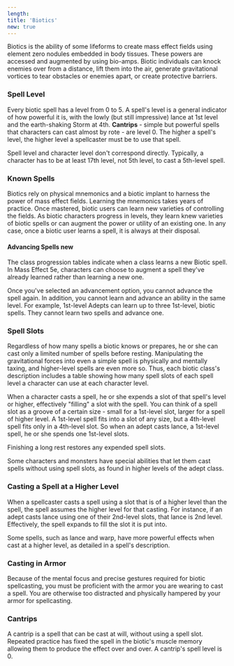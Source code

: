 ```yaml
---
length:
title: 'Biotics'
new: true
---
```


Biotics is the ability of some lifeforms to create mass effect fields using element zero nodules embedded in body
tissues. These powers are accessed and augmented by using bio-amps. Biotic individuals can knock enemies over from a
distance, lift them into the air, generate gravitational vortices to tear obstacles or enemies apart, or create
protective barriers.



### Spell Level
Every biotic spell has a level from 0 to 5. A spell's level is a general indicator of how powerful it is, with the
lowly (but still impressive) lance at 1st level and the earth-shaking Storm at 4th. __Cantrips__ - simple but powerful spells
that characters can cast almost by rote - are level 0. The higher a spell's level, the higher level a spellcaster must
be to use that spell.

Spell level and character level don't correspond directly. Typically, a character has to be at least 17th level,
not 5th level, to cast a 5th-level spell.



### Known Spells
Biotics rely on physical mnemonics and a biotic implant to harness the power of mass effect fields. Learning the mnemonics
takes years of practice. Once mastered, biotic users can learn new varieties of controlling the fields. As biotic characters
progress in levels, they learn knew varieties of biotic spells or can augment the power or utility of an existing one.
In any case, once a biotic user learns a spell, it is always at their disposal.



#### Advancing Spells <v-chip color="secondary" text-color="white" class="v-chip--x-small">new</v-chip>
The class progression tables indicate when a class learns a new Biotic spell. In Mass Effect 5e, characters can choose
to augment a spell they've already learned rather than learning a new one.

Once you've selected an advancement option, you cannot advance the spell again. In addition, you cannot learn and advance an
ability in the same level. For example, 1st-level Adepts can learn up to three 1st-level, biotic spells. They cannot
learn two spells and advance one.



### Spell Slots
Regardless of how many spells a biotic knows or prepares, he or she can cast only a limited number of spells before resting.
Manipulating the gravitational forces into even a simple spell is physically and mentally taxing, and higher-level spells
are even more so. Thus, each biotic class's description includes a table showing how many spell slots of each spell level
a character can use at each character level.

When a character casts a spell, he or she expends a slot of that spell's level or higher, effectively "filling" a slot
with the spell. You can think of a spell slot as a groove of a certain size - small for a 1st-level slot, larger for a
spell of higher level. A 1st-level spell fits into a slot of any size, but a 4th-level spell fits only in a 4th-level slot.
So when an adept casts lance, a 1st-level spell, he or she spends one 1st-level slots.

Finishing a long rest restores any expended spell slots.

Some characters and monsters have special abilities that let them cast spells without using spell slots, as found in higher
levels of the adept class.



### Casting a Spell at a Higher Level
When a spellcaster casts a spell using a slot that is of a higher level than the spell, the spell assumes the higher
level for that casting. For instance, if an adept casts lance using one of their 2nd-level slots, that lance is 2nd level.
Effectively, the spell expands to fill the slot it is put into.

Some spells, such as lance and warp, have more powerful effects when cast at a higher level, as detailed in a spell's description.



### Casting in Armor
Because of the mental focus and precise gestures required for biotic spellcasting, you must be proficient with the
armor you are wearing to cast a spell. You are otherwise too distracted and physically hampered by your armor for spellcasting.



### Cantrips
A cantrip is a spell that can be cast at will, without using a spell slot. Repeated practice has fixed the spell in the
biotic's muscle memory allowing them to produce the effect over and over. A cantrip's spell level is 0.